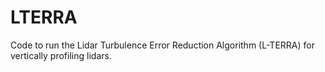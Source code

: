 # LTERRA
Code to run the Lidar Turbulence Error Reduction Algorithm (L-TERRA) for vertically profiling lidars. 
